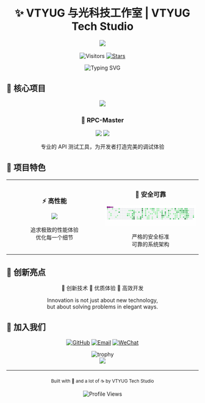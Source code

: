 <div>

<div align="center">
  
# ✨ VTYUG 与光科技工作室 | VTYUG Tech Studio

<img src="https://capsule-render.vercel.app/api?type=waving&color=gradient&height=200&section=header&text=VTYUG%20Tech&fontSize=80&fontAlignY=35&animation=twinkling&desc=Illuminate%20the%20Future&descAlignY=50"/>

![Visitors](https://visitor-badge.laobi.icu/badge?page_id=vtyug.studio)
[![Stars](https://img.shields.io/github/stars/vtyug?style=social)](https://github.com/vtyug)

<p>
  <img src="https://readme-typing-svg.herokuapp.com?font=Fira+Code&pause=1000&color=00C2FF&center=true&vCenter=true&width=435&lines=不断探索技术的边界;创造优雅的解决方案;让复杂变得简单" alt="Typing SVG" />
</p>

</div>

## 🎯 核心项目

<div align="center">
<a href="#">
  <img src="https://github-readme-stats.vercel.app/api/pin/?username=vtyug&repo=rpc-master&theme=radical" />
</a>
</div>

<div align="center">
  <h3>🔧 RPC-Master</h3>
  <p>
    <a href="#"><img src="https://img.shields.io/badge/状态-开源项目-green?style=for-the-badge"></a>
    <a href="#"><img src="https://img.shields.io/badge/开源-MIT-blue?style=for-the-badge"></a>
  </p>
  <p>专业的 API 测试工具，为开发者打造完美的调试体验</p>
</div>

## 🌈 项目特色

<table>
  <tr>
    <td width="50%">
      <h3 align="center">⚡️ 高性能</h3>
      <div align="center">
        <img src="https://github.com/vtyug/vtyug/blob/output/github-contribution-grid-snake-dark.svg" width="100%">
      </div>
      <p align="center">
        追求极致的性能体验<br>
        优化每一个细节
      </p>
    </td>
    <td width="50%">
      <h3 align="center">🔐 安全可靠</h3>
      <div align="center">
        <img src="https://raw.githubusercontent.com/platane/snk/output/github-contribution-grid-snake.gif" width="100%">
      </div>
      <p align="center">
        严格的安全标准<br>
        可靠的系统架构
      </p>
    </td>
  </tr>
</table>

## 🎨 创新亮点

<div align="center">
  <p>🔮 创新技术 🎯 优质体验 🚀 高效开发</p>
  <p>Innovation is not just about new technology,<br>but about solving problems in elegant ways.</p>
</div>

## 🌟 加入我们

<div align="center">

[![GitHub](https://img.shields.io/badge/GitHub-181717?style=for-the-badge&logo=github&logoColor=white)](https://github.com/vtyug)
[![Email](https://img.shields.io/badge/Email-D14836?style=for-the-badge&logo=gmail&logoColor=white)](mailto:contact@vtyug.com)
[![WeChat](https://img.shields.io/badge/WeChat-07C160?style=for-the-badge&logo=wechat&logoColor=white)](https://your-wechat-qr-code)

<img src="https://github-profile-trophy.vercel.app/?username=vtyug&theme=radical&row=1&column=6" alt="trophy" />

</div>

<div align="center">
  <img src="https://github-readme-streak-stats.herokuapp.com/?user=vtyug&theme=radical" />
</div>

---

<div align="center">
  <sub>Built with 💖 and a lot of ☕️ by VTYUG Tech Studio</sub>
  
  ![Profile Views](https://komarev.com/ghpvc/?username=vtyug&color=blueviolet)
</div>

</div>
